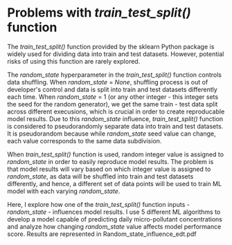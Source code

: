 # Problems with *train_test_split()* function

The *train_test_split()* function provided by the sklearn Python package is widely used for dividing data into train and test datasets. However, potential risks of using this function are rarely explored. 

The *random_state* hyperparameter in the *train_test_split()* function controls data shuffling. When *random_state* = *None*, shuffling process is out of developer's control and data is split into train and test datasets differently each time. When *random_state* = 1 (or any other integer - this integer sets the seed for the random generator), we get the same train - test data split across different execusions, which is crucial in order to create reproducable model results. Due to this *random_state* influence, *train_test_split()* function is considered to pseudorandomly separate data into train and test datasets. It is pseudorandom because while *random_state* seed value can change, each value corresponds to the same data subdivision. 

When *train_test_split()* function is used, random integer value is assigned to *random_state* in order to easily reproduce model results. The problem is that model results will vary based on which integer value is assigned to *random_state*, as data will be shuffled into train and test datasets differently, and hence, a different set of data points will be used to train ML model with each varying *random_state*.  

Here, I explore how one of the *train_test_split()* function inputs - *random_state* - influences model results. I use 5 different ML algorithms to develop a model capable of predicting daily micro-pollutant concentrations and analyze how changing *random_state* value affects model performance score. Results are represented in Random_state_influence_edt.pdf
